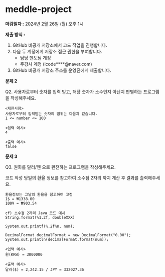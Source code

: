 # meddle-project

**마감일자 :** 2024년 2월 26일 (월) 오후 1시

**제출 방식 :**

1. GitHub 비공개 저장소에서 코드 작업을 진행합니다.
2. 다음 두 계정에게 저장소 접근 권한을 부여합니다.
    * 담당 멘토님 계정
    * 주강사 계정 (icode****@naver.com)
3. GitHub 비공개 저장소 주소를 운영진에게 제출합니다.

**문제 2**

Q2. 사용자로부터 숫자를 입력 받고, 해당 숫자가 소수인지 아닌지 판별하는 프로그램을 작성해주세요.
```
<제한사항>
사용자로부터 입력받는 숫자의 범위는 다음과 같습니다. 
1 <= number <= 100

<입력 예시>
4

<출력 예시>
false
```

**문제 3**

Q3. 원화를 달러/엔 으로 환전하는 프로그램을 작성해주세요.

코드 작성 당일의 환율 정보를 참고하여 소수점 2자리 까지 계산 후 결과를 출력해주세요.

```
환율정보는 그날의 환율을 참고하여 고정 
1$ = ₩1338.00
100¥ = ₩903.54

cf) 소수점 2자리 Java 코드 예시
String.format(%1.2f, doubleXXX)

System.out.printf(%.2f%n, num); 

DecimalFormat decimalFormat = new DecimalFormat("0.00");
System.out.println(decimalFormat.format(num));
```

```
<입력 예시> 
원(KRW) = 3000000

<출력 예시>
달러($) = 2,242.15 / JPY = 332027.36
```
